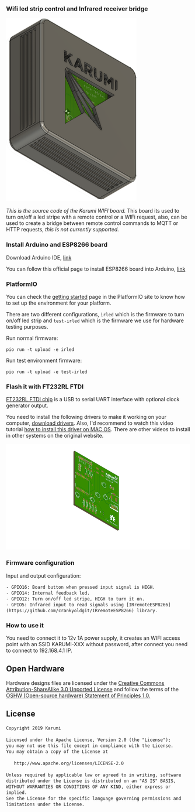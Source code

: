 ### Wifi led strip control and Infrared receiver bridge

![](pictures/enclosure.png)

*This is the source code of the Karumi WIFI board.* This board its used to turn on/off a led stripe with a remote control or a WIFi request, also, can be used to create a bridge between remote control commands to MQTT or HTTP requests, *this is not currently supported.*

### Install Arduino and ESP8266 board

Download Arduino IDE, [link](https://www.arduino.cc/en/main/software)

You can follow this official page to install ESP8266 board into Arduino, [link](http://arduino.esp8266.com/Arduino/versions/2.0.0/doc/installing.html)


### PlatformIO

You can check the [getting started](https://platformio.org/get-started) page in the PlatformIO site to know how to set up the environment for your platform.

There are two different configurations, `irled` which is the firmware to turn on/off led strip and `test-irled` which is the firmware we use for hardware testing purposes.

Run normal firmware: 
```
pio run -t upload -e irled
```

Run test environment firmware: 
```
pio run -t upload -e test-irled
```

### Flash it with FT232RL FTDI

[FT232RL FTDI chip](https://www.ftdichip.com/Products/ICs/FT232R.htm) is a USB to serial UART interface with optional clock generator output. 

You need to install the following drivers to make it working on your computer, [download drivers](https://www.ftdichip.com/Drivers/D2XX.htm). Also, I'd recommend to watch this video tutorial [how to install this driver on MAC OS](https://www.youtube.com/watch?v=Ir2PVz1870E&feature=youtu.be). There are other videos to install in other systems on the original website.

![](pictures/board.png)

### Firmware configuration

Input and output configuration:

    - GPIO16: Board button when pressed input signal is HIGH.
    - GPIO14: Internal feedback led.
    - GPIO12: Turn on/off led stripe, HIGH to turn it on.
    - GPIO5: Infrared input to read signals using [IRremoteESP8266](https://github.com/crankyoldgit/IRremoteESP8266) library.

### How to use it

You need to connect it to 12v 1A power supply, it creates an WIFI access point with an SSID KARUMI-XXX without password, after connect you need to connect to 192.168.4.1 IP.

Open Hardware
--------------

Hardware designs files are licensed under the [Creative Commons Attribution-ShareAlike 3.0 Unported License](http://creativecommons.org/licenses/by-sa/3.0/) and follow the terms of the [OSHW (Open-source hardware) Statement of Principles 1.0.](http://freedomdefined.org/OSHW)

License
-------

    Copyright 2019 Karumi

    Licensed under the Apache License, Version 2.0 (the "License");
    you may not use this file except in compliance with the License.
    You may obtain a copy of the License at

       http://www.apache.org/licenses/LICENSE-2.0

    Unless required by applicable law or agreed to in writing, software
    distributed under the License is distributed on an "AS IS" BASIS,
    WITHOUT WARRANTIES OR CONDITIONS OF ANY KIND, either express or implied.
    See the License for the specific language governing permissions and
    limitations under the License.